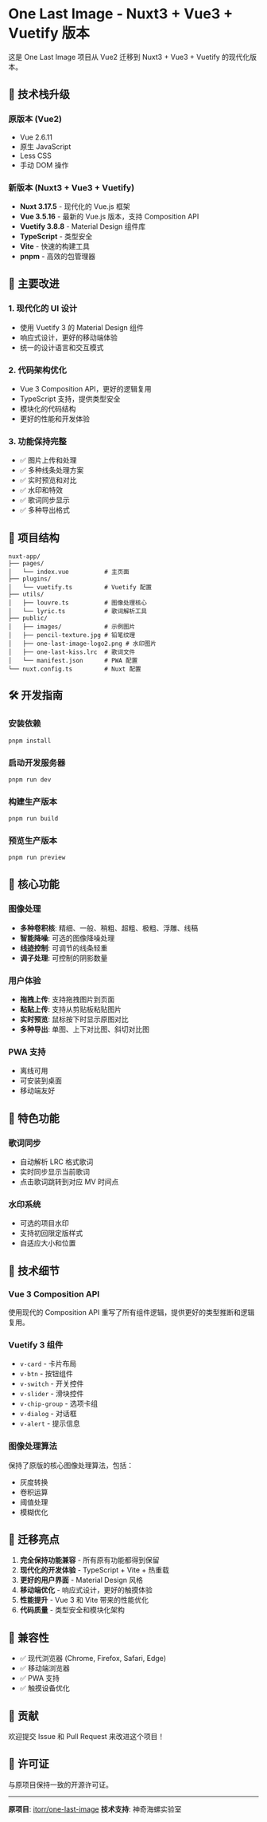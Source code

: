# One Last Image - Nuxt3 + Vue3 + Vuetify 版本

这是 One Last Image 项目从 Vue2 迁移到 Nuxt3 + Vue3 + Vuetify 的现代化版本。

## 🚀 技术栈升级

### 原版本 (Vue2)
- Vue 2.6.11
- 原生 JavaScript
- Less CSS
- 手动 DOM 操作

### 新版本 (Nuxt3 + Vue3 + Vuetify)
- **Nuxt 3.17.5** - 现代化的 Vue.js 框架
- **Vue 3.5.16** - 最新的 Vue.js 版本，支持 Composition API
- **Vuetify 3.8.8** - Material Design 组件库
- **TypeScript** - 类型安全
- **Vite** - 快速的构建工具
- **pnpm** - 高效的包管理器

## 🎨 主要改进

### 1. 现代化的 UI 设计
- 使用 Vuetify 3 的 Material Design 组件
- 响应式设计，更好的移动端体验
- 统一的设计语言和交互模式

### 2. 代码架构优化
- Vue 3 Composition API，更好的逻辑复用
- TypeScript 支持，提供类型安全
- 模块化的代码结构
- 更好的性能和开发体验

### 3. 功能保持完整
- ✅ 图片上传和处理
- ✅ 多种线条处理方案
- ✅ 实时预览和对比
- ✅ 水印和特效
- ✅ 歌词同步显示
- ✅ 多种导出格式

## 📁 项目结构

```
nuxt-app/
├── pages/
│   └── index.vue          # 主页面
├── plugins/
│   └── vuetify.ts         # Vuetify 配置
├── utils/
│   ├── louvre.ts          # 图像处理核心
│   └── lyric.ts           # 歌词解析工具
├── public/
│   ├── images/            # 示例图片
│   ├── pencil-texture.jpg # 铅笔纹理
│   ├── one-last-image-logo2.png # 水印图片
│   ├── one-last-kiss.lrc  # 歌词文件
│   └── manifest.json      # PWA 配置
└── nuxt.config.ts         # Nuxt 配置
```

## 🛠️ 开发指南

### 安装依赖
```bash
pnpm install
```

### 启动开发服务器
```bash
pnpm run dev
```

### 构建生产版本
```bash
pnpm run build
```

### 预览生产版本
```bash
pnpm run preview
```

## 🎯 核心功能

### 图像处理
- **多种卷积核**: 精细、一般、稍粗、超粗、极粗、浮雕、线稿
- **智能降噪**: 可选的图像降噪处理
- **线迹控制**: 可调节的线条轻重
- **调子处理**: 可控制的阴影数量

### 用户体验
- **拖拽上传**: 支持拖拽图片到页面
- **粘贴上传**: 支持从剪贴板粘贴图片
- **实时预览**: 鼠标按下时显示原图对比
- **多种导出**: 单图、上下对比图、斜切对比图

### PWA 支持
- 离线可用
- 可安装到桌面
- 移动端友好

## 🎵 特色功能

### 歌词同步
- 自动解析 LRC 格式歌词
- 实时同步显示当前歌词
- 点击歌词跳转到对应 MV 时间点

### 水印系统
- 可选的项目水印
- 支持初回限定版样式
- 自适应大小和位置

## 🔧 技术细节

### Vue 3 Composition API
使用现代的 Composition API 重写了所有组件逻辑，提供更好的类型推断和逻辑复用。

### Vuetify 3 组件
- `v-card` - 卡片布局
- `v-btn` - 按钮组件
- `v-switch` - 开关控件
- `v-slider` - 滑块控件
- `v-chip-group` - 选项卡组
- `v-dialog` - 对话框
- `v-alert` - 提示信息

### 图像处理算法
保持了原版的核心图像处理算法，包括：
- 灰度转换
- 卷积运算
- 阈值处理
- 模糊优化

## 🌟 迁移亮点

1. **完全保持功能兼容** - 所有原有功能都得到保留
2. **现代化的开发体验** - TypeScript + Vite + 热重载
3. **更好的用户界面** - Material Design 风格
4. **移动端优化** - 响应式设计，更好的触摸体验
5. **性能提升** - Vue 3 和 Vite 带来的性能优化
6. **代码质量** - 类型安全和模块化架构

## 📱 兼容性

- ✅ 现代浏览器 (Chrome, Firefox, Safari, Edge)
- ✅ 移动端浏览器
- ✅ PWA 支持
- ✅ 触摸设备优化

## 🤝 贡献

欢迎提交 Issue 和 Pull Request 来改进这个项目！

## 📄 许可证

与原项目保持一致的开源许可证。

---

**原项目**: [itorr/one-last-image](https://github.com/itorr/one-last-image)
**技术支持**: 神奇海螺实验室
